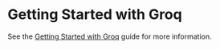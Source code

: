 # Getting Started with Groq

See the [Getting Started with Groq](https://www.tensorzero.com/docs/gateway/guides/providers/groq) guide for more information.
